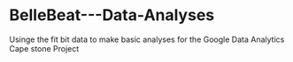 # BelleBeat---Data-Analyses
Usinge the fit bit data to make basic analyses for the Google Data Analytics Cape stone Project
